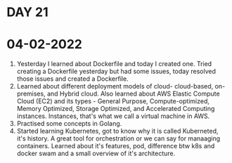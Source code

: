 # DAY 21

# 04-02-2022

1. Yesterday I learned about Dockerfile and today I created one. Tried creating a Dockerfile yesterday but had some issues, today resolved those issues and created a Dockerfile.
2. Learned about different deployment models of cloud- cloud-based, on-premises, and Hybrid cloud. Also learned about AWS Elastic Compute Cloud (EC2) and its types - General Purpose, Compute-optimized, Memory Optimized, Storage Optimized, and Accelerated Computing instances. Instances, that's what we call a virtual machine in AWS.
3. Practised some concepts in Golang.
4. Started learning Kubernetes, got to know why it is called Kuberneted, it's history. A great tool for orchestration or we can say for manaaging containers. Learned about it's features, pod, difference btw k8s and docker swam and a small overview of it's architecture.
